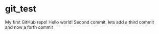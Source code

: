 # git_test
My first GitHub repo!
Hello world! Second commit, lets add a third commit and now a forth commit